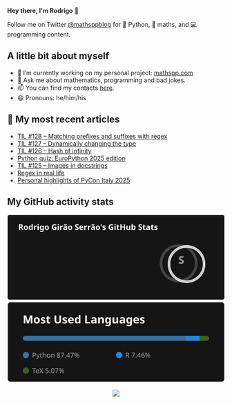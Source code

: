 **Hey there, I'm Rodrigo** 👋

Follow me on Twitter [@mathsppblog][twitter] for 🐍 Python, 🧠 maths, and 💻 programming content.


## A little bit about myself

- 🔭 I’m currently working on my personal project: [mathspp.com](https://mathspp.com)
- 💬 Ask me about mathematics, programming and bad jokes.
- 📫 You can find my contacts [here](https://mathspp.com/contact-me).
- 😄 Pronouns: he/him/his


## 📖 My most recent articles

<!-- BLOG-POST-LIST:START -->
- [TIL #128 – Matching prefixes and suffixes with regex](https://mathspp.com/blog/til/matching-prefixes-and-suffixes-with-regex)
- [TIL #127 – Dynamically changing the type](https://mathspp.com/blog/til/dynamically-changing-the-type)
- [TIL #126 – Hash of infinity](https://mathspp.com/blog/til/hash-of-infinity)
- [Python quiz: EuroPython 2025 edition](https://mathspp.com/blog/python-quiz-europython-2025-edition)
- [TIL #125 – Images in docstrings](https://mathspp.com/blog/til/images-in-docstrings)
- [Regex in real life](https://mathspp.com/blog/regex-in-real-life)
- [Personal highlights of PyCon Italy 2025](https://mathspp.com/blog/personal-highlights-of-pycon-italy-2025)
<!-- BLOG-POST-LIST:END -->


##  My GitHub activity stats

<!-- Thanks to ofek! -->

<img src="general_stats.svg" alt="GitHub Statistics" loading="lazy">

<img src="language_stats.svg" alt="Top Languages" loading="lazy">

<p align='center'><img src='https://visitor-badge.laobi.icu/badge?page_id=RodrigoGiraoSerrao'></p>

[twitter]: https://twitter.com/mathsppblog

